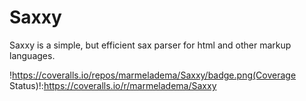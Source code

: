 Saxxy
====

Saxxy is a simple, but efficient sax parser for html and other markup languages.


!https://coveralls.io/repos/marmeladema/Saxxy/badge.png(Coverage Status)!:https://coveralls.io/r/marmeladema/Saxxy
